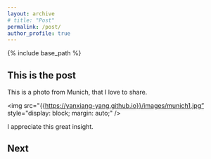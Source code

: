 ```yaml
---
layout: archive
# title: "Post"
permalink: /post/
author_profile: true
---
```

{% include base_path %}

## This is the post

This is a photo from Munich, that I love to share.

<img src="{{https://yanxiang-yang.github.io}}/images/munich1.jpg” style="display: block; margin: auto;" />

I appreciate this great insight.

## Next

